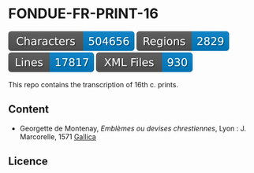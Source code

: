 # FONDUE-FR-PRINT-16

![characters badge](badges/characters.svg) ![regions badge](badges/regions.svg) ![lines badge](badges/lines.svg) ![files badge](badges/files.svg)

This repo contains the transcription of 16th c. prints.

## Content

- Georgette de Montenay, _Emblèmes ou devises chrestiennes_, Lyon : J. Marcorelle, 1571 [Gallica](https://gallica.bnf.fr/ark:/12148/btv1b8609568n)

## Licence

